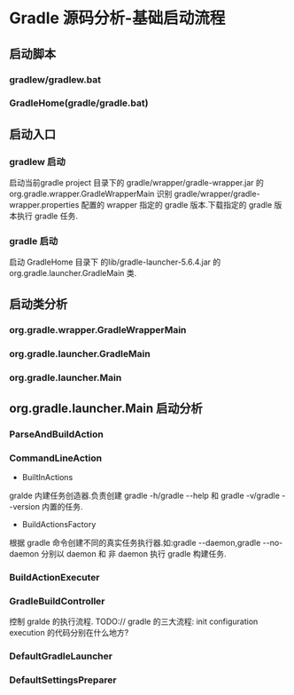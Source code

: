 # Gradle 源码分析-基础启动流程

## 启动脚本

### gradlew/gradlew.bat

### GradleHome(gradle/gradle.bat)

## 启动入口

### gradlew 启动

启动当前gradle project 目录下的 gradle/wrapper/gradle-wrapper.jar 的 org.gradle.wrapper.GradleWrapperMain 识别 gradle/wrapper/gradle-wrapper.properties 配置的 wrapper 指定的 gradle 版本.下载指定的 gradle 版本执行 gradle 任务.

### gradle 启动

启动 GradleHome 目录下 的lib/gradle-launcher-5.6.4.jar 的 org.gradle.launcher.GradleMain 类.

## 启动类分析

### org.gradle.wrapper.GradleWrapperMain

### org.gradle.launcher.GradleMain

### org.gradle.launcher.Main

## org.gradle.launcher.Main 启动分析

### ParseAndBuildAction

### CommandLineAction

- BuiltInActions

gralde 内建任务创造器.负责创建 gradle -h/gradle --help 和 gradle -v/gradle --version 内置的任务.

- BuildActionsFactory

根据 gradle 命令创建不同的真实任务执行器.如:gradle --daemon,gradle --no-daemon 分别以 daemon 和 非 daemon 执行 gradle 构建任务.

### BuildActionExecuter

### GradleBuildController

控制 gralde 的执行流程.
TODO:// gradle 的三大流程: init configuration execution 的代码分别在什么地方?

### DefaultGradleLauncher

### DefaultSettingsPreparer

